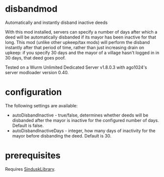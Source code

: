 # disbandmod
Automatically and instantly disband inactive deeds

With this mod installed, servers can specify a number of days after which a deed will be automatically disbanded if its mayor has been inactive for that long. This mod (unlike other upkeep/tax mods) will perform the disband instantly after that period of time, rather than just increasing drain on upkeep: if you specify 30 days and the mayor of a village hasn't logged in in 30 days, that deed goes poof.

Tested on a Wurm Unlimited Dedicated Server v1.8.0.3 with ago1024's server modloader version 0.40.

# configuration
The following settings are available:

* autoDisbandInactive - true/false, determines whether deeds will be disbanded after the mayor is inactive for the configured number of days. Default is false.
* autoDisbandInactiveDays - integer, how many days of inactivity for the mayor before disbanding the deed. Default is 30.

# prerequisites
Requires [SinduskLibrary](https://github.com/Sindusk/sindusklibrary/releases).
